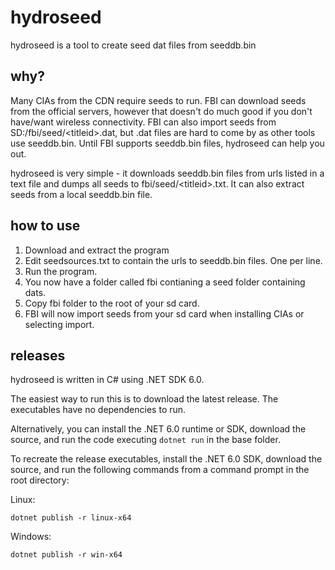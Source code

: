 # hydroseed
hydroseed is a tool to create seed dat files from seeddb.bin 

## why?
Many CIAs from the CDN require seeds to run. FBI can download seeds from the official servers, however that doesn't do much good if you don't have/want wireless connectivity. FBI can also import seeds from SD:/fbi/seed/\<titleid\>.dat, but .dat files are hard to come by as other tools use seeddb.bin. Until FBI supports seeddb.bin files, hydroseed can help you out.

hydroseed is very simple - it downloads seeddb.bin files from urls listed in a text file and dumps all seeds to fbi/seed/\<titleid\>.txt. It can also extract seeds from a local seeddb.bin file.

## how to use 
1. Download and extract the program
2. Edit seedsources.txt to contain the urls to seeddb.bin files. One per line.
3. Run the program.
4. You now have a folder called fbi contianing a seed folder containing dats.
5. Copy fbi folder to the root of your sd card.
6. FBI will now import seeds from your sd card when installing CIAs or selecting import.

## releases
hydroseed is written in C# using .NET SDK 6.0. 

The easiest way to run this is to download the latest release. The executables have no dependencies to run.

Alternatively, you can install the .NET 6.0 runtime or SDK, download the source, and run the code executing ```dotnet run``` in the base folder.

To recreate the release executables, install the .NET 6.0 SDK, download the source, and run the following commands from a command prompt in the root directory:
 
Linux:
```
dotnet publish -r linux-x64
```
Windows:
```
dotnet publish -r win-x64
```
